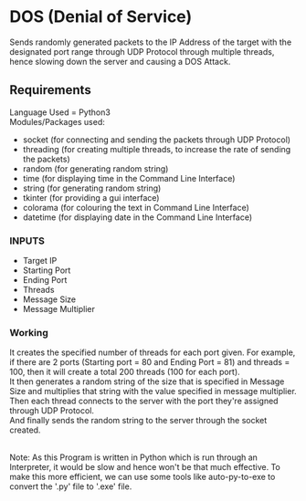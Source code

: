 # DOS (Denial of Service)
Sends randomly generated packets to the IP Address of the target with the designated port range through UDP Protocol through multiple threads, hence slowing down the server and causing a DOS Attack.

## Requirements
Language Used = Python3<br />
Modules/Packages used:
* socket (for connecting and sending the packets through UDP Protocol)
* threading (for creating multiple threads, to increase the rate of sending the packets)
* random (for generating random string)
* time (for displaying time in the Command Line Interface)
* string (for generating random string)
* tkinter (for providing a gui interface)
* colorama (for colouring the text in Command Line Interface)
* datetime (for displaying date in the Command Line Interface)

### INPUTS
* Target IP
* Starting Port
* Ending Port
* Threads
* Message Size
* Message Multiplier

### Working
It creates the specified number of threads for each port given. For example, if there are 2 ports (Starting port = 80 and Ending Port = 81) and threads = 100, then it will create a total 200 threads (100 for each port).<br />
It then generates a random string of the size that is specified in Message Size and multiplies that string with the value specified in  message multiplier.<br />
Then each thread connects to the server with the port they're assigned through UDP Protocol.<br />
And finally sends the random string to the server through the socket created.<br /><br />

Note: As this Program is written in Python which is run through an Interpreter, it would be slow and hence won't be that much effective. To make this more efficient, we can use some tools like auto-py-to-exe to convert the '.py' file to '.exe' file.